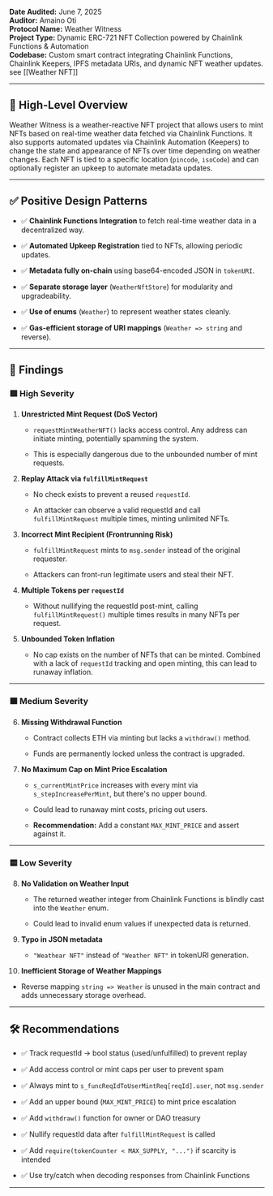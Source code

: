 
**Date Audited:** June 7, 2025  
**Auditor:** Amaino Oti  
**Protocol Name:** Weather Witness  
**Project Type:** Dynamic ERC-721 NFT Collection powered by Chainlink Functions & Automation  
**Codebase:** Custom smart contract integrating Chainlink Functions, Chainlink Keepers, IPFS metadata URIs, and dynamic NFT weather updates. see [[Weather NFT]]

---

## 🧠 High-Level Overview

Weather Witness is a weather-reactive NFT project that allows users to mint NFTs based on real-time weather data fetched via Chainlink Functions. It also supports automated updates via Chainlink Automation (Keepers) to change the state and appearance of NFTs over time depending on weather changes. Each NFT is tied to a specific location (`pincode`, `isoCode`) and can optionally register an upkeep to automate metadata updates.

---

## ✅ Positive Design Patterns

- ✅ **Chainlink Functions Integration** to fetch real-time weather data in a decentralized way.
    
- ✅ **Automated Upkeep Registration** tied to NFTs, allowing periodic updates.
    
- ✅ **Metadata fully on-chain** using base64-encoded JSON in `tokenURI`.
    
- ✅ **Separate storage layer** (`WeatherNftStore`) for modularity and upgradeability.
    
- ✅ **Use of enums** (`Weather`) to represent weather states cleanly.
    
- ✅ **Gas-efficient storage of URI mappings** (`Weather => string` and reverse).
    

---

## 🚨 Findings

### 🟥 High Severity

1. **Unrestricted Mint Request (DoS Vector)**
    
    - `requestMintWeatherNFT()` lacks access control. Any address can initiate minting, potentially spamming the system.
        
    - This is especially dangerous due to the unbounded number of mint requests.
        
2. **Replay Attack via `fulfillMintRequest`**
    
    - No check exists to prevent a reused `requestId`.
        
    - An attacker can observe a valid requestId and call `fulfillMintRequest` multiple times, minting unlimited NFTs.
        
3. **Incorrect Mint Recipient (Frontrunning Risk)**
    
    - `fulfillMintRequest` mints to `msg.sender` instead of the original requester.
        
    - Attackers can front-run legitimate users and steal their NFT.
        
4. **Multiple Tokens per `requestId`**
    
    - Without nullifying the requestId post-mint, calling `fulfillMintRequest()` multiple times results in many NFTs per request.
        
5. **Unbounded Token Inflation**
    
    - No cap exists on the number of NFTs that can be minted. Combined with a lack of `requestId` tracking and open minting, this can lead to runaway inflation.
        

---

### 🟧 Medium Severity

6. **Missing Withdrawal Function**
    
    - Contract collects ETH via minting but lacks a `withdraw()` method.
        
    - Funds are permanently locked unless the contract is upgraded.
        
7. **No Maximum Cap on Mint Price Escalation**
    
    - `s_currentMintPrice` increases with every mint via `s_stepIncreasePerMint`, but there's no upper bound.
        
    - Could lead to runaway mint costs, pricing out users.
        
    - **Recommendation:** Add a constant `MAX_MINT_PRICE` and assert against it.
        

---

### 🟨 Low Severity

8. **No Validation on Weather Input**
    
    - The returned weather integer from Chainlink Functions is blindly cast into the `Weather` enum.
        
    - Could lead to invalid enum values if unexpected data is returned.
        
9. **Typo in JSON metadata**
    
    - `"Weathear NFT"` instead of `"Weather NFT"` in tokenURI generation.
        
10. **Inefficient Storage of Weather Mappings**
    

- Reverse mapping `string => Weather` is unused in the main contract and adds unnecessary storage overhead.
    

---

## 🛠 Recommendations

- ✅ Track requestId → bool status (used/unfulfilled) to prevent replay
    
- ✅ Add access control or mint caps per user to prevent spam
    
- ✅ Always mint to `s_funcReqIdToUserMintReq[reqId].user`, not `msg.sender`
    
- ✅ Add an upper bound (`MAX_MINT_PRICE`) to mint price escalation
    
- ✅ Add `withdraw()` function for owner or DAO treasury
    
- ✅ Nullify requestId data after `fulfillMintRequest` is called
    
- ✅ Add `require(tokenCounter < MAX_SUPPLY, "...")` if scarcity is intended
    
- ✅ Use try/catch when decoding responses from Chainlink Functions
    

---